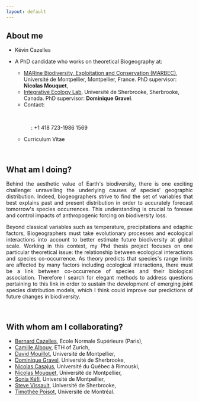 ```yaml
---
layout: default
---
```




## About me

- Kévin Cazelles
- A PhD candidate who works on theoretical Biogeography at:
    - [MARine Biodiversity, Exploitation and Conservation (MARBEC)](http://www.umr-marbec.fr/fr), Université de Montpellier, Montpellier, France. PhD supervisor: **Nicolas Mouquet**,
    - [Integrative Ecology Lab](http://ielab.recherche.usherbrooke.ca), Université de Sherbrooke, Sherbrooke, Canada. PhD supervisor:  **Dominique Gravel**.
    - Contact:

    &nbsp;&nbsp;&nbsp;&nbsp;&nbsp;&nbsp;&nbsp;&nbsp;&nbsp;&nbsp;
    [<i class="fa fa-envelope fa-2x"></i>](mailto:kevin.cazelles@um2.fr)
    &nbsp;&nbsp;
    [<i class="fa fa-github fa-2x"></i>](https://github.com/KevCaz)
    &nbsp;&nbsp;
    [<i class="ai ai-orcid ai-2x"></i>](http://orcid.org/0000-0001-6619-9874)
    &nbsp;&nbsp;
    [<i class="fa fa-linkedin fa-2x"></i>](https://www.linkedin.com/in/kevin-cazelles-51552283)
    &nbsp;&nbsp;
    [<i class="ai ai-mendeley ai-2x"></i>](https://www.mendeley.com/profiles/kevin-cazelles/)
    &nbsp;&nbsp;
    [<i class="ai ai-researchgate-square ai-2x"></i>](https://www.researchgate.net/profile/Kevin_Cazelles)

    &nbsp;&nbsp;&nbsp;&nbsp;&nbsp;&nbsp;&nbsp;&nbsp;&nbsp;&nbsp;
    <i class="fa fa-phone fa-2x" aria-hidden="true"></i> : +1 418 723-1986 1569

    - Curriculum Vitae &nbsp;[<i class="fa fa-file-pdf-o  fa-2x"></i>]({{site.baseurl}}/assets/CVKC.pdf) &nbsp;[<i class="fa  fa-download  fa-2x"></i>]({{site.baseurl}}/assets/CVKC.zip)

<br>

## What am I doing?

<p style='text-align: justify;'>
Behind the aesthetic value of Earth's biodiversity, there is one exciting challenge: unravelling the underlying causes of species' geographic distribution. Indeed, biogeographers strive to find the set of variables that best explains past and present distribution in order to accurately forecast tomorrow's species occurrences. This understanding is crucial to foresee and control impacts of anthropogenic forcing on biodiversity loss.
</p>
<p style='text-align: justify;'>
Beyond classical variables such as temperature, precipitations and edaphic factors, Biogeographers must take evolutionary processes and ecological interactions into account to better estimate future biodiversity at global scale. Working in this context, my Phd thesis project focuses on one particular theoretical issue: the relationship between ecological interactions and species co-occurrence. As theory predicts that species's range limits are affected by many factors including ecological interactions, there must be a link between co-occurrence of species and their biological association. Therefore I search for elegant methods to address questions pertaining to this link in order to sustain the development of emerging joint species distribution models, which I think could improve our predictions of future changes in biodiversity.
</p>

<br>


## With whom am I collaborating?

*   [Bernard Cazelles](http://www.biologie.ens.fr/~cazelles/bernard/Welcome.html), Ecole Normale Supérieure (Paris),
*   [Camille Albouy](http://albouycamille.free.fr/),  ETH of Zurich,
*   [David Mouillot](http://www.umr-marbec.fr/mouillot-david.html), Université de Montpellier,
*   [Dominique Gravel](http://qcbs.ca/fr/membres/les-chercheurs/?profile=89), Université de Sherbrooke,
*   [Nicolas Casajus](http://www.uqar.ca/specialistes/equipe/casajus-nicolas/), Université du Québec à Rimouski,
*   [Nicolas Mouquet](http://nicolasmouquet.free.fr), Université de Montpellier,
*   [Sonia Kéfi](http://sonia.kefi.fr), Université de Montpellier,
*   [Steve Vissault](http://steveviss.github.io), Université de Sherbrooke,
*   [Timothée Poisot](http://poisotlab.io), Université de Montréal.
